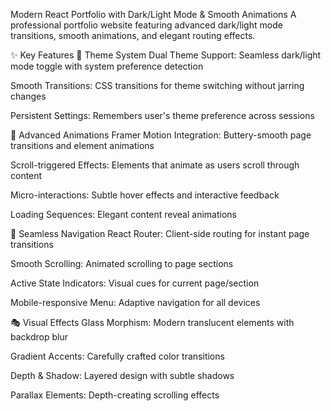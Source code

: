 Modern React Portfolio with Dark/Light Mode & Smooth Animations
A professional portfolio website featuring advanced dark/light mode transitions, smooth animations, and elegant routing effects.

✨ Key Features
🎨 Theme System
Dual Theme Support: Seamless dark/light mode toggle with system preference detection

Smooth Transitions: CSS transitions for theme switching without jarring changes

Persistent Settings: Remembers user's theme preference across sessions

🚀 Advanced Animations
Framer Motion Integration: Buttery-smooth page transitions and element animations

Scroll-triggered Effects: Elements that animate as users scroll through content

Micro-interactions: Subtle hover effects and interactive feedback

Loading Sequences: Elegant content reveal animations

🔄 Seamless Navigation
React Router: Client-side routing for instant page transitions

Smooth Scrolling: Animated scrolling to page sections

Active State Indicators: Visual cues for current page/section

Mobile-responsive Menu: Adaptive navigation for all devices

🎭 Visual Effects
Glass Morphism: Modern translucent elements with backdrop blur

Gradient Accents: Carefully crafted color transitions

Depth & Shadow: Layered design with subtle shadows

Parallax Elements: Depth-creating scrolling effects
